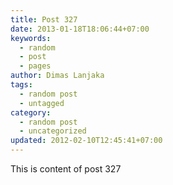 ```yaml
---
title: Post 327
date: 2013-01-18T18:06:44+07:00
keywords:
  - random
  - post
  - pages
author: Dimas Lanjaka
tags:
  - random post
  - untagged
category:
  - random post
  - uncategorized
updated: 2012-02-10T12:45:41+07:00
---
```

This is content of post 327